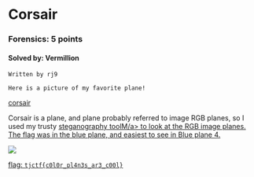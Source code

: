 # Corsair
### Forensics: 5 points
#### Solved by: Vermillion
```
Written by rj9

Here is a picture of my favorite plane!
```
<a href="https://static.tjctf.org/6bd047cc5730cbd0f128d225d89b1328be04397a3174245d442cb81279a6157c_corsair.jpg">corsair</a>

Corsair is a plane, and plane probably referred to image RGB planes, so I used my trusty <a href='https://github.com/zardus/ctf-tools/blob/master/stegsolve/install'>steganography toolM/a> to look at the RGB image planes. The flag was in the blue plane, and easiest to see in Blue plane 4.

<img src='https://cdn.discordapp.com/attachments/532350033241309226/567826456709824532/unknown.png'>

flag: `tjctf{c0l0r_pl4n3s_ar3_c00l}`

